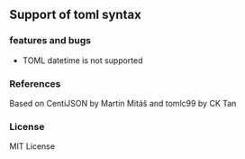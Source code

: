 ## Support of toml syntax

### features and bugs
- TOML datetime is not supported

### References
Based on CentiJSON by Martin Mitáš and tomlc99 by CK Tan

### License

MIT License